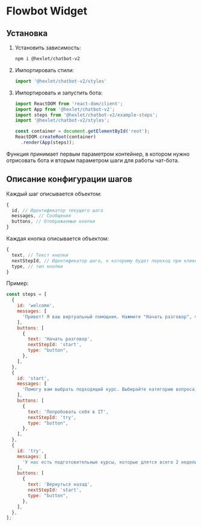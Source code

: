 # Flowbot Widget

## Установка 

1. Установить зависимость:
    ```bash
    npm i @hexlet/chatbot-v2
    ```
2. Импортировать стили:
    ```javascript
    import '@hexlet/chatbot-v2/styles'
    ```
3. Импортировать и запустить бота:
    ```javascript
    import ReactDOM from 'react-dom/client';
    import App from '@hexlet/chatbot-v2';
    import steps from '@hexlet/chatbot-v2/example-steps';
    import '@hexlet/chatbot-v2/styles';

    const container = document.getElementById('root');
    ReactDOM.createRoot(container)
      .render(App(steps));
    ```

Функция принимает первым параметром контейнер, в котором нужно отрисовать бота и вторым параметром шаги для работы чат-бота.

## Описание конфигурации шагов

Каждый шаг описывается объектом:

```javascript
{
  id, // Идентификатор текущего шага
  messages, // Сообщения
  buttons, // Отображаемые кнопки
}
```

Каждая кнопка описывается объектом:

```javascript
{
  text, // Текст кнопки
  nextStepId, // Идентификатор шага, к которому будет переход при клике по кнопке
  type, // тип кнопки
}
```

Пример:

```javascript
const steps = [
  {
    id: 'welcome',
    messages: [
      'Привет! Я ваш виртуальный помощник. Нажмите "Начать разговор", чтобы открыть чат',
    ],
    buttons: [
      {
        text: 'Начать разговор',
        nextStepId: 'start',
        type: "button",
      },
    ],
  },
  {
    id: 'start',
    messages: [
      'Помогу вам выбрать подходящий курс. Выбирайте категорию вопроса, и буквально через пару шагов я смогу рассказать вам то, что нужно.',
    ],
    buttons: [
      {
        text: 'Попробовать себя в IT',
        nextStepId: 'try',
        type: "button",
      },
    ],
  },
  {
    id: 'try',
    messages: [
      'У нас есть подготовительные курсы, которые длятся всего 2 недели.За это время вы знакомитесь с основами программирвоания, пробуете его на практике и плавной подойдете к старту обучения в основной программе. Все это под руководством опытного программиста. Он поможет, если будут сложности. Курс стоит всего 990 рублей',
    ],
    buttons: [
      {
        text: 'Вернуться назад',
        nextStepId: 'start',
        type: "button",
      },
    ],
  },
];
```

